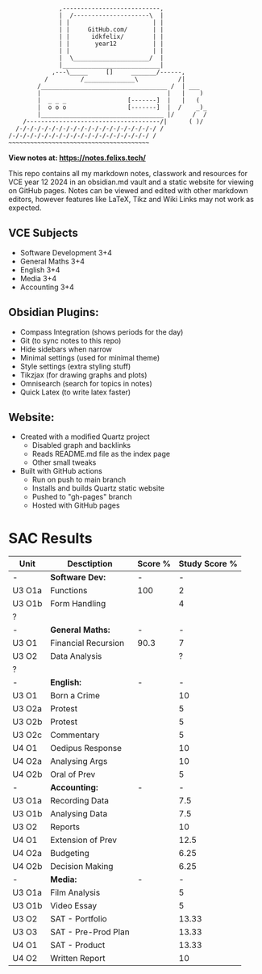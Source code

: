 ```
              ,---------------------------,
              |  /---------------------\  |
              | |                       | |
              | |     GitHub.com/       | |
              | |      idkfelix/        | |
              | |       year12          | |
              | |                       | |
              |  \_____________________/  |
              |___________________________|
            ,---\_____     []     _______/------,
          /         /______________\           /|
        /___________________________________ /  | ___
        |                                   |   |    )
        |  _ _ _                 [-------]  |   |   (
        |  o o o                 [-------]  |  /    _)_
        |__________________________________ |/     /  /
    /-------------------------------------/|      ( )/
  /-/-/-/-/-/-/-/-/-/-/-/-/-/-/-/-/-/-/-/ /
/-/-/-/-/-/-/-/-/-/-/-/-/-/-/-/-/-/-/-/ /
~~~~~~~~~~~~~~~~~~~~~~~~~~~~~~~~~~~~~~~
```
**View notes at: https://notes.felixs.tech/**

This repo contains all my markdown notes, classwork and resources for VCE year 12 2024 in an obsidian.md vault and a static website for viewing on GitHub pages. Notes can be viewed and edited with other markdown editors, however features like LaTeX, Tikz and Wiki Links may not work as expected.

## VCE Subjects
- Software Development 3+4
- General Maths 3+4
- English 3+4
- Media 3+4
- Accounting 3+4
## Obsidian Plugins:
- Compass Integration (shows periods for the day)
- Git (to sync notes to this repo)
- Hide sidebars when narrow
- Minimal settings (used for minimal theme)
- Style settings (extra styling stuff)
- Tikzjax (for drawing graphs and plots)
- Omnisearch (search for topics in notes)
- Quick Latex (to write latex faster)
## Website:
- Created with a modified Quartz project
	- Disabled graph and backlinks
	- Reads README.md file as the index page
	- Other small tweaks
- Built with GitHub actions
	- Run on push to main branch
	- Installs and builds Quartz static website
	- Pushed to "gh-pages" branch
	- Hosted with GitHub pages

# SAC Results

| Unit   | Desctiption         | Score % | Study Score % |
| ------ | ------------------- | ------- | ------------- |
| -      | **Software Dev:**   | -       | -             |
| U3 O1a | Functions           | 100     | 2             |
| U3 O1b | Form Handling       |         | 4             |
| ?      |                     |         |               |
| -      | **General Maths:**  | -       | -             |
| U3 O1  | Financial Recursion | 90.3    | 7             |
| U3 O2  | Data Analysis       |         | ?             |
| ?      |                     |         |               |
| -      | **English:**        | -       | -             |
| U3 O1  | Born a Crime        |         | 10            |
| U3 O2a | Protest             |         | 5             |
| U3 O2b | Protest             |         | 5             |
| U3 O2c | Commentary          |         | 5             |
| U4 O1  | Oedipus Response    |         | 10            |
| U4 O2a | Analysing Args      |         | 10            |
| U4 O2b | Oral of Prev        |         | 5             |
| -      | **Accounting:**     | -       | -             |
| U3 O1a | Recording Data      |         | 7.5           |
| U3 O1b | Analysing Data      |         | 7.5           |
| U3 O2  | Reports             |         | 10            |
| U4 O1  | Extension of Prev   |         | 12.5          |
| U4 O2a | Budgeting           |         | 6.25          |
| U4 O2b | Decision Making     |         | 6.25          |
| -      | **Media:**<br>      | -       | -             |
| U3 O1a | Film Analysis       |         | 5             |
| U3 O1b | Video Essay         |         | 5             |
| U3 O2  | SAT - Portfolio     |         | 13.33         |
| U3 O3  | SAT - Pre-Prod Plan |         | 13.33         |
| U4 O1  | SAT - Product       |         | 13.33         |
| U4 O2  | Written Report      |         | 10            |

